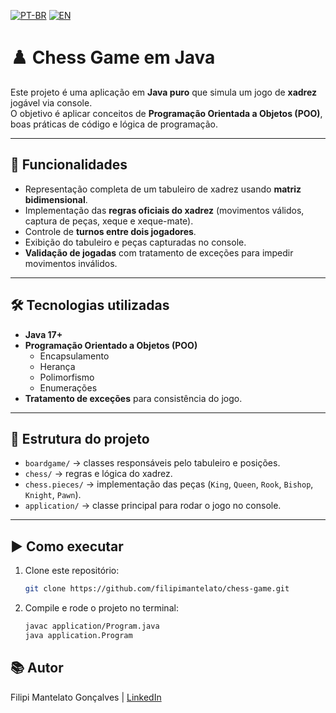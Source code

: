 [![PT-BR](https://img.shields.io/badge/lang-pt--br-green.svg)](README.md)
[![EN](https://img.shields.io/badge/lang-en-blue.svg)](README.en.md)


# ♟️ Chess Game em Java

Este projeto é uma aplicação em **Java puro** que simula um jogo de **xadrez** jogável via console.  
O objetivo é aplicar conceitos de **Programação Orientada a Objetos (POO)**, boas práticas de código e lógica de programação.

---

## 🚀 Funcionalidades
- Representação completa de um tabuleiro de xadrez usando **matriz bidimensional**.
- Implementação das **regras oficiais do xadrez** (movimentos válidos, captura de peças, xeque e xeque-mate).
- Controle de **turnos entre dois jogadores**.
- Exibição do tabuleiro e peças capturadas no console.
- **Validação de jogadas** com tratamento de exceções para impedir movimentos inválidos.

---

## 🛠️ Tecnologias utilizadas
- **Java 17+**
- **Programação Orientado a Objetos (POO)**
  - Encapsulamento
  - Herança
  - Polimorfismo
  - Enumerações
- **Tratamento de exceções** para consistência do jogo.

---

## 📂 Estrutura do projeto
- `boardgame/` → classes responsáveis pelo tabuleiro e posições.  
- `chess/` → regras e lógica do xadrez.  
- `chess.pieces/` → implementação das peças (`King`, `Queen`, `Rook`, `Bishop`, `Knight`, `Pawn`).  
- `application/` → classe principal para rodar o jogo no console.  

---

## ▶️ Como executar
1. Clone este repositório:
   ```bash
   git clone https://github.com/filipimantelato/chess-game.git

2. Compile e rode o projeto no terminal:
   ```bash
   javac application/Program.java
   java application.Program

## 📚 Autor
Filipi Mantelato Gonçalves | [LinkedIn](https://www.linkedin.com/in/filipimantelato/) 

